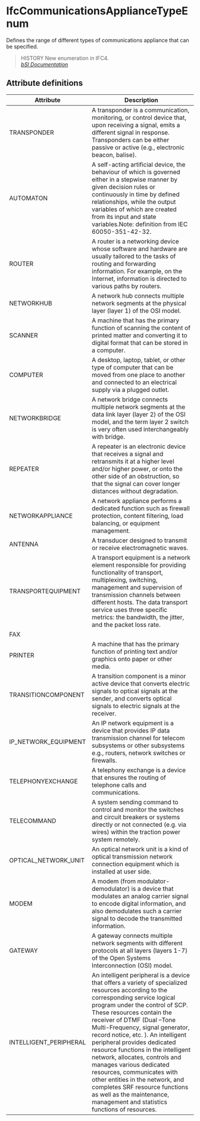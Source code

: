 IfcCommunicationsApplianceTypeEnum
==================================
Defines the range of different types of communications appliance that can be
specified.  
  
> HISTORY  New enumeration in IFC4.  
[ _bSI
Documentation_](https://standards.buildingsmart.org/IFC/DEV/IFC4_2/FINAL/HTML/schema/ifcelectricaldomain/lexical/ifccommunicationsappliancetypeenum.htm)


Attribute definitions
---------------------
| Attribute              | Description                                                                                                                                                                                                                                                                                                                                                                                                                                                                                                                                                                                                           |
|------------------------|-----------------------------------------------------------------------------------------------------------------------------------------------------------------------------------------------------------------------------------------------------------------------------------------------------------------------------------------------------------------------------------------------------------------------------------------------------------------------------------------------------------------------------------------------------------------------------------------------------------------------|
| TRANSPONDER            | A transponder is a communication, monitoring, or control device that, upon receiving a signal, emits a different signal in response. Transponders can be either passive or active (e.g., electronic beacon, balise).                                                                                                                                                                                                                                                                                                                                                                                                  |
| AUTOMATON              | A self-acting artificial device, the behaviour of which is governed either in a stepwise manner by given decision rules or continuously in time by defined relationships, while the output variables of which are created from its input and state variables.Note: definition from IEC 60050-351-42-32.                                                                                                                                                                                                                                                                                                               |
| ROUTER                 | A router is a networking device whose software and hardware are usually tailored to the tasks of routing and forwarding information. For example, on the Internet, information is directed to various paths by routers.                                                                                                                                                                                                                                                                                                                                                                                               |
| NETWORKHUB             | A network hub connects multiple network segments at the physical layer (layer 1) of the OSI model.                                                                                                                                                                                                                                                                                                                                                                                                                                                                                                                    |
| SCANNER                | A machine that has the primary function of scanning the content of printed matter and converting it to digital format that can be stored in a computer.                                                                                                                                                                                                                                                                                                                                                                                                                                                               |
| COMPUTER               | A desktop, laptop, tablet, or other type of computer that can be moved from one place to another and connected to an electrical supply via a plugged outlet.                                                                                                                                                                                                                                                                                                                                                                                                                                                          |
| NETWORKBRIDGE          | A network bridge connects multiple network segments at the data link layer (layer 2) of the OSI model, and the term layer 2 switch is very often used interchangeably with bridge.                                                                                                                                                                                                                                                                                                                                                                                                                                    |
| REPEATER               | A repeater is an electronic device that receives a signal and retransmits it at a higher level and/or higher power, or onto the other side of an obstruction, so that the signal can cover longer distances without degradation.                                                                                                                                                                                                                                                                                                                                                                                      |
| NETWORKAPPLIANCE       | A network appliance performs a dedicated function such as firewall protection, content filtering, load balancing, or equipment management.                                                                                                                                                                                                                                                                                                                                                                                                                                                                            |
| ANTENNA                | A transducer designed to transmit or receive electromagnetic waves.                                                                                                                                                                                                                                                                                                                                                                                                                                                                                                                                                   |
| TRANSPORTEQUIPMENT     | A transport equipment is a network element responsible for providing functionality of transport, multiplexing, switching, management and supervision of transmission channels between different hosts. The data transport service uses three specific metrics: the bandwidth, the jitter, and the packet loss rate.                                                                                                                                                                                                                                                                                                   |
| FAX                    |                                                                                                                                                                                                                                                                                                                                                                                                                                                                                                                                                                                                                       |
| PRINTER                | A machine that has the primary function of printing text and/or graphics onto paper or other media.                                                                                                                                                                                                                                                                                                                                                                                                                                                                                                                   |
| TRANSITIONCOMPONENT    | A transition component is a minor active device that converts electric signals to optical signals at the sender, and converts optical signals to electric signals at the receiver.                                                                                                                                                                                                                                                                                                                                                                                                                                    |
| IP_NETWORK_EQUIPMENT   | An IP network equipment is a device that provides IP data transmission channel for telecom subsystems or other subsystems e.g., routers, network switches or firewalls.                                                                                                                                                                                                                                                                                                                                                                                                                                               |
| TELEPHONYEXCHANGE      | A telephony exchange is a device that ensures the routing of telephone calls and communications.                                                                                                                                                                                                                                                                                                                                                                                                                                                                                                                      |
| TELECOMMAND            | A system sending command to control and monitor the switches and circuit breakers or systems directly or not connected (e.g. via wires) within the traction power system remotely.                                                                                                                                                                                                                                                                                                                                                                                                                                    |
| OPTICAL_NETWORK_UNIT   | An optical network unit is a kind of optical transmission network connection equipment which is installed at user side.                                                                                                                                                                                                                                                                                                                                                                                                                                                                                               |
| MODEM                  | A modem (from modulator-demodulator) is a device that modulates an analog carrier signal to encode digital information, and also demodulates such a carrier signal to decode the transmitted information.                                                                                                                                                                                                                                                                                                                                                                                                             |
| GATEWAY                | A gateway connects multiple network segments with different protocols at all layers (layers 1-7) of the Open Systems Interconnection (OSI) model.                                                                                                                                                                                                                                                                                                                                                                                                                                                                     |
| INTELLIGENT_PERIPHERAL | An intelligent peripheral is a device that offers a variety of specialized resources according to the corresponding service logical program under the control of SCP. These resources contain the receiver of DTMF (Dual –Tone Multi-Frequency, signal generator, record notice, etc. ). An intelligent peripheral provides dedicated resource functions in the intelligent network, allocates, controls and manages various dedicated resources, communicates with other entities in the network, and completes SRF resource functions as well as the maintenance, management and statistics functions of resources. |

